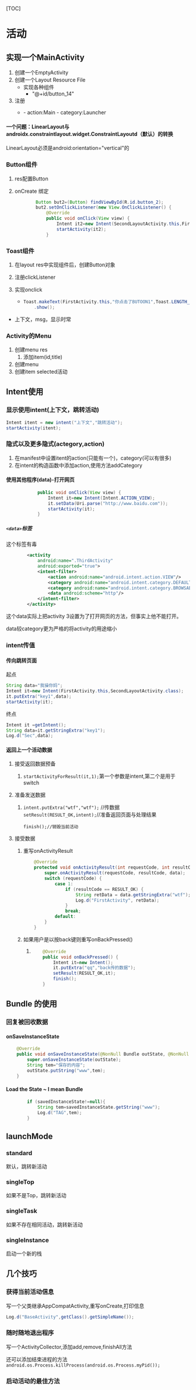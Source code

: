 [TOC]



# 活动

## 实现一个MainActivity

1. 创建一个EmptyActivity
2. 创建一个Layout Resource File
   - 实现各种组件
     - "@+id/button_14"
3. 注册<activity>
   - <intent-filter>
     - action:Main
     - category:Launcher

#### 一个问题：LinearLayout与androidx.constraintlayout.widget.ConstraintLayoutd（默认）的转换

LinearLayout必须是android:orientation="vertical"的



### Button组件

1. res配置Button

2. onCreate 绑定

   ```java
           Button but2=(Button) findViewById(R.id.button_2);
           but2.setOnClickListener(new View.OnClickListener() {
               @Override
               public void onClick(View view) {
                   Intent it2=new Intent(SecondLayoutActivity.this,FirstActivity.class);
                   startActivity(it2);
               }
   ```

   



### Toast组件

1. 在layout res中实现组件后，创建Button对象

2. 注册clickListener

3. 实现onclick

   - ```java
     Toast.makeText(FirstActivity.this,"你点击了BUTOON1",Toast.LENGTH_SHORT)
         .show();
     ```
     
- 上下文，msg，显示时常



### Activity的Menu

1. 创建menu res
   1. 添加item(id,title)
2. 创建menu
3. 创建item selected活动



## Intent使用

### 显示使用intent(上下文，跳转活动)

```java
Intent itent = new intent("上下文","跳转活动");
startActivity(itent);
```

### 隐式以及更多隐式(actegory,action)

1. 在manifest中设置itent的action(只能有一个)，category(可以有很多)
2. 在intent的构造函数中添加action,使用方法addCategory

#### 使用其他程序(data)-打开网页

```java
            public void onClick(View view) {
                Intent it=new Intent(Intent.ACTION_VIEW);
                it.setData(Uri.parse("http://www.baidu.com"));
                startActivity(it);
            }
```

#####  `<data>`标签

这个标签有毒

```xml
        <activity
            android:name=".ThirdActivity"
            android:exported="true">
            <intent-filter>
                <action android:name="android.intent.action.VIEW"/>
                <category android:name="android.intent.category.DEFAULT"/>
                <category android:name="android.intent.category.BROWSABLE"/>
                <data android:scheme="http"/>
            </intent-filter>
        </activity>
```

这个data实际上把activity 3设置为了打开网页的方法，但事实上他不能打开。

data较category更为严格的将activity的用途缩小



### intent传值

#### 传向跳转页面

起点

```java
String data="我操你妈";
Intent it=new Intent(FirstActivity.this,SecondLayoutActivity.class);
it.putExtra("key1",data);
startActivity(it);
```

终点

```java
Intent it =getIntent();
String data=it.getStringExtra("key1");
Log.d("Sec",data);
```



#### 返回上一个活动数据

1. 接受返回数据预备

   1. `startActivityForResult(it,1);`第一个参数是intent,第二个是用于switch

2. 准备发送数据

   1. `intent.putExtra("wtf","wtf");` //传数据
      `setResult(RESULT_OK,intent);`//准备返回页面与处理结果

      `finish();//销毁当前活动`

3. 接受数据

   1. 重写onActivityResult

      ```java
          @Override
          protected void onActivityResult(int requestCode, int resultCode, @Nullable Intent data) {
              super.onActivityResult(requestCode, resultCode, data);
              switch (requestCode) {
                  case 1:
                      if (resultCode == RESULT_OK) {
                          String retData = data.getStringExtra("wtf");
                          Log.d("FirstActivity", retData);
                      }
                      break;
                  default:
              }
          }
      ```

   2. 如果用户是以按back键则重写onBackPressed()

      1. ```java
             @Override
             public void onBackPressed() {
                 Intent it=new Intent();
                 it.putExtra("qq","back传的数据");
                 setResult(RESULT_OK,it);
                 finish();
             }
         ```



## Bundle 的使用

### 回复被回收数据

#### onSaveInstanceState

```java
    @Override
    public void onSaveInstanceState(@NonNull Bundle outState, @NonNull PersistableBundle outPersistentState) {
        super.onSaveInstanceState(outState);
        String tem="保存的内容";
        outState.putString("www",tem);
    }
```

#### Load the State ~ I mean Bundle

```java
        if (savedInstanceState!=null){
            String tem=savedInstanceState.getString("www");
            Log.d("TAG",tem);
        }
```

## launchMode

### standard

默认，跳转新活动

### singleTop

如果不是Top，跳转新活动

### singleTask

如果不存在相同活动，跳转新活动

### singleInstance

启动一个新的栈



## 几个技巧

### 获得当前活动信息

写一个父类继承AppCompatActivity,重写onCreate,打印信息

```java
Log.d("BaseActivity",getClass().getSimpleName());
```



### 随时随地退出程序

写一个ActivityCollector,添加add,remove,finishAll方法

还可以添加结束进程的方法`android.os.Process.killProcess(android.os.Process.myPid());`



### 启动活动的最佳方法

